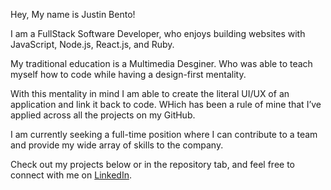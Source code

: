 Hey, My name is Justin Bento!

I am a FullStack Software Developer, who enjoys building websites with JavaScript, Node.js, React.js, and Ruby. 

My traditional education is a Multimedia Desginer. Who was able to teach myself how to code while having a design-first mentality. 

With this mentality in mind I am able to create the literal UI/UX of an application and link it back to code.  WHich has been a rule of mine that I’ve applied across all the projects on my GitHub.

I am currently seeking a full-time position where I can contribute to a team and provide my wide array of skills to the company.

Check out my projects below or in the repository tab, and feel free to connect with me on [LinkedIn](https://www.linkedin.com/in/justinbento/).
